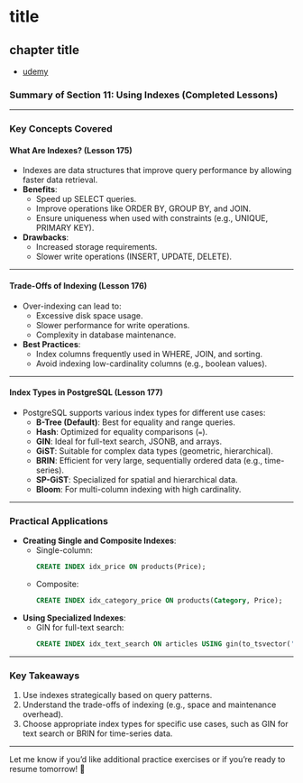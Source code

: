 # title

## chapter title

- [udemy]()

### **Summary of Section 11: Using Indexes (Completed Lessons)**

---

### **Key Concepts Covered**

#### **What Are Indexes? (Lesson 175)**

- Indexes are data structures that improve query performance by allowing faster data retrieval.
- **Benefits**:
  - Speed up SELECT queries.
  - Improve operations like ORDER BY, GROUP BY, and JOIN.
  - Ensure uniqueness when used with constraints (e.g., UNIQUE, PRIMARY KEY).
- **Drawbacks**:
  - Increased storage requirements.
  - Slower write operations (INSERT, UPDATE, DELETE).

---

#### **Trade-Offs of Indexing (Lesson 176)**

- Over-indexing can lead to:
  - Excessive disk space usage.
  - Slower performance for write operations.
  - Complexity in database maintenance.
- **Best Practices**:
  - Index columns frequently used in WHERE, JOIN, and sorting.
  - Avoid indexing low-cardinality columns (e.g., boolean values).

---

#### **Index Types in PostgreSQL (Lesson 177)**

- PostgreSQL supports various index types for different use cases:
  - **B-Tree (Default)**: Best for equality and range queries.
  - **Hash**: Optimized for equality comparisons (`=`).
  - **GIN**: Ideal for full-text search, JSONB, and arrays.
  - **GiST**: Suitable for complex data types (geometric, hierarchical).
  - **BRIN**: Efficient for very large, sequentially ordered data (e.g., time-series).
  - **SP-GiST**: Specialized for spatial and hierarchical data.
  - **Bloom**: For multi-column indexing with high cardinality.

---

### **Practical Applications**

- **Creating Single and Composite Indexes**:
  - Single-column:
    ```sql
    CREATE INDEX idx_price ON products(Price);
    ```
  - Composite:
    ```sql
    CREATE INDEX idx_category_price ON products(Category, Price);
    ```
- **Using Specialized Indexes**:
  - GIN for full-text search:
    ```sql
    CREATE INDEX idx_text_search ON articles USING gin(to_tsvector('english', content));
    ```

---

### **Key Takeaways**

1. Use indexes strategically based on query patterns.
2. Understand the trade-offs of indexing (e.g., space and maintenance overhead).
3. Choose appropriate index types for specific use cases, such as GIN for text search or BRIN for time-series data.

---

Let me know if you’d like additional practice exercises or if you’re ready to resume tomorrow! 🚀
